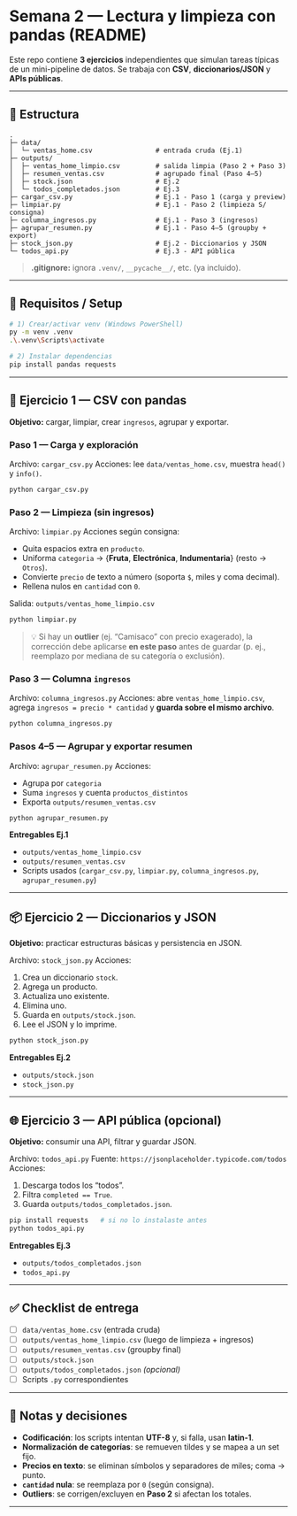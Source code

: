 # Semana 2 — Lectura y limpieza con pandas (README)

Este repo contiene **3 ejercicios** independientes que simulan tareas típicas de un mini-pipeline de datos. Se trabaja con **CSV**, **diccionarios/JSON** y **APIs públicas**.

---

## 📁 Estructura

```
.
├─ data/
│  └─ ventas_home.csv                # entrada cruda (Ej.1)
├─ outputs/
│  ├─ ventas_home_limpio.csv         # salida limpia (Paso 2 + Paso 3)
│  ├─ resumen_ventas.csv             # agrupado final (Paso 4–5)
│  ├─ stock.json                     # Ej.2
│  └─ todos_completados.json         # Ej.3
├─ cargar_csv.py                     # Ej.1 - Paso 1 (carga y preview)
├─ limpiar.py                        # Ej.1 - Paso 2 (limpieza S/ consigna)
├─ columna_ingresos.py               # Ej.1 - Paso 3 (ingresos)
├─ agrupar_resumen.py                # Ej.1 - Paso 4–5 (groupby + export)
├─ stock_json.py                     # Ej.2 - Diccionarios y JSON
└─ todos_api.py                      # Ej.3 - API pública
```

> **.gitignore:** ignora `.venv/`, `__pycache__/`, etc. (ya incluido).

---

## 🔧 Requisitos / Setup

```bash
# 1) Crear/activar venv (Windows PowerShell)
py -m venv .venv
.\.venv\Scripts\activate

# 2) Instalar dependencias
pip install pandas requests
```

---

## 🧪 Ejercicio 1 — CSV con pandas

**Objetivo:** cargar, limpiar, crear `ingresos`, agrupar y exportar.

### Paso 1 — Carga y exploración

Archivo: `cargar_csv.py`
Acciones: lee `data/ventas_home.csv`, muestra `head()` y `info()`.

```bash
python cargar_csv.py
```

### Paso 2 — Limpieza (sin ingresos)

Archivo: `limpiar.py`
Acciones según consigna:

* Quita espacios extra en `producto`.
* Uniforma `categoria` → {**Fruta**, **Electrónica**, **Indumentaria**} (resto → `Otros`).
* Convierte `precio` de texto a número (soporta `$`, miles y coma decimal).
* Rellena nulos en `cantidad` con `0`.

Salida: `outputs/ventas_home_limpio.csv`

```bash
python limpiar.py
```

> 💡 Si hay un **outlier** (ej. “Camisaco” con precio exagerado), la corrección debe aplicarse **en este paso** antes de guardar (p. ej., reemplazo por mediana de su categoría o exclusión).

### Paso 3 — Columna `ingresos`

Archivo: `columna_ingresos.py`
Acciones: abre `ventas_home_limpio.csv`, agrega `ingresos = precio * cantidad` y **guarda sobre el mismo archivo**.

```bash
python columna_ingresos.py
```

### Pasos 4–5 — Agrupar y exportar resumen

Archivo: `agrupar_resumen.py`
Acciones:

* Agrupa por `categoria`
* Suma `ingresos` y cuenta `productos_distintos`
* Exporta `outputs/resumen_ventas.csv`

```bash
python agrupar_resumen.py
```

**Entregables Ej.1**

* `outputs/ventas_home_limpio.csv`
* `outputs/resumen_ventas.csv`
* Scripts usados (`cargar_csv.py`, `limpiar.py`, `columna_ingresos.py`, `agrupar_resumen.py`)

---

## 📦 Ejercicio 2 — Diccionarios y JSON

**Objetivo:** practicar estructuras básicas y persistencia en JSON.

Archivo: `stock_json.py`
Acciones:

1. Crea un diccionario `stock`.
2. Agrega un producto.
3. Actualiza uno existente.
4. Elimina uno.
5. Guarda en `outputs/stock.json`.
6. Lee el JSON y lo imprime.

```bash
python stock_json.py
```

**Entregables Ej.2**

* `outputs/stock.json`
* `stock_json.py`

---

## 🌐 Ejercicio 3 — API pública (opcional)

**Objetivo:** consumir una API, filtrar y guardar JSON.

Archivo: `todos_api.py`
Fuente: `https://jsonplaceholder.typicode.com/todos`
Acciones:

1. Descarga todos los “todos”.
2. Filtra `completed == True`.
3. Guarda `outputs/todos_completados.json`.

```bash
pip install requests   # si no lo instalaste antes
python todos_api.py
```

**Entregables Ej.3**

* `outputs/todos_completados.json`
* `todos_api.py`

---

## ✅ Checklist de entrega

* [ ] `data/ventas_home.csv` (entrada cruda)
* [ ] `outputs/ventas_home_limpio.csv` (luego de limpieza + ingresos)
* [ ] `outputs/resumen_ventas.csv` (groupby final)
* [ ] `outputs/stock.json`
* [ ] `outputs/todos_completados.json` *(opcional)*
* [ ] Scripts `.py` correspondientes

---

## 🧭 Notas y decisiones

* **Codificación**: los scripts intentan **UTF-8** y, si falla, usan **latin-1**.
* **Normalización de categorías**: se remueven tildes y se mapea a un set fijo.
* **Precios en texto**: se eliminan símbolos y separadores de miles; coma → punto.
* **`cantidad` nula**: se reemplaza por `0` (según consigna).
* **Outliers**: se corrigen/excluyen en **Paso 2** si afectan los totales.

---

